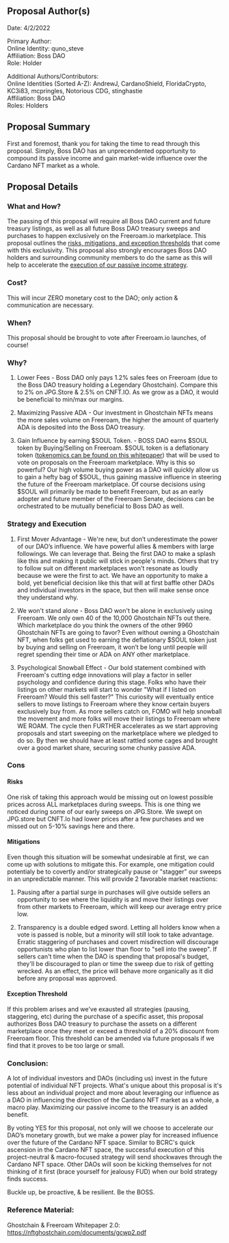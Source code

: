 ## Proposal Author(s)
Date: 4/2/2022

Primary Author: \
Online Identity: quno_steve \
Affiliation: Boss DAO \
Role: Holder

Additional Authors/Contributors: \
Online Identities (Sorted A-Z): AndrewJ, CardanoShield, FloridaCrypto, KC3i83, mcpringles, Notorious CDG, stinghastie \
Affiliation: Boss DAO \
Roles: Holders

## Proposal Summary
First and foremost, thank you for taking the time to read through this proposal. Simply, Boss DAO has an unprecendented opportunity to compound its passive income and gain market-wide influence over the Cardano NFT market as a whole.


## Proposal Details

### What and How? 

The passing of this proposal will require all Boss DAO current and future treasury listings, as well as all future Boss DAO treasury sweeps and purchases to happen exclusively on the Freeroam.io marketplace. This proposal outlines the [risks, mitigations, and exception thresholds](#Cons) that come with this exclusivity. This proposal also strongly encourages Boss DAO holders and surrounding community members to do the same as this will help to accelerate the [execution of our passive income strategy](#Strategy-and-Execution). 


### Cost? 

This will incur ZERO monetary cost to the DAO; only action & communication are necessary. 


### When?

This proposal should be brought to vote after Freeroam.io launches, of course! 


### Why?

1) Lower Fees - Boss DAO only pays 1.2% sales fees on Freeroam (due to the Boss DAO treasury holding a Legendary Ghostchain). Compare this to 2% on JPG.Store & 2.5% on CNFT.IO. As we grow as a DAO, it would be beneficial to min/max our margins.


2) Maximizing Passive ADA - Our investment in Ghostchain NFTs means the more sales volume on Freeroam, the higher the amount of quarterly ADA is deposited into the Boss DAO treasury.


3) Gain Influence by earning $SOUL Token. - BOSS DAO earns $SOUL token by Buying/Selling on Freeroam. $SOUL token is a deflationary token ([tokenomics can be found on this whitepaper](#Reference-Material)) that will be used to vote on proposals on the Freeroam marketplace. Why is this so powerful? Our high volume buying power as a DAO will quickly allow us to gain a hefty bag of $SOUL, thus gaining massive influence in steering the future of the Freeroam marketplace. Of course decisions using $SOUL will primarily be made to benefit Freeroam, but as an early adopter and future member of the Freeroam Senate, decisions can be orchestrated to be mutually beneficial to Boss DAO as well. 


### Strategy and Execution

1) First Mover Advantage - We're new, but don’t underestimate the power of our DAO’s influence. We have powerful allies & members with large followings. We can leverage that. Being the first DAO to make a splash like this and making it public will stick in people's minds. Others that try to follow suit on different marketplaces won't resonate as loudly because we were the first to act. We have an opportunity to make a bold, yet beneficial decision like this that will at first baffle other DAOs and individual investors in the space, but then will make sense once they understand why.

2) We won't stand alone - Boss DAO won't be alone in exclusively using Freeroam. We only own 40 of the 10,000 Ghostchain NFTs out there. Which marketplace do you think the owners of the other 9960 Ghostchain NFTs are going to favor? Even without owning a Ghostchain NFT, when folks get used to earning the deflationary $SOUL token just by buying and selling on Freeroam, it won’t be long until people will regret spending their time or ADA on ANY other marketplace.

3) Psychological Snowball Effect -  Our bold statement combined with Freeroam's cutting edge innovations will play a factor in seller psychology and confidence during this stage. Folks who have their listings on other markets will start to wonder "What if I listed on Freeroam? Would this sell faster?" This curiosity will eventually entice sellers to move listings to Freeroam where they know certain buyers exclusively buy from. As more sellers catch on, FOMO will help snowball the movement and more folks will move their listings to Freeroam where WE ROAM. The cycle then FURTHER accelerates as we start approving proposals and start sweeping on the marketplace where we pledged to do so. By then we should have at least rattled some cages and brought over a good market share, securing some chunky passive ADA. 



### Cons

#### Risks
One risk of taking this approach would be missing out on lowest possible prices across ALL marketplaces during sweeps. This is one thing we noticed during some of our early sweeps on JPG.Store. We swept on JPG.store but CNFT.Io had lower prices after a few purchases and we missed out on 5-10% savings here and there.

#### Mitigations
Even though this situation will be somewhat undesirable at first, we can come up with solutions to mitigate this. For example, one mitigation could potentialy be to  covertly and/or strategically pause or "stagger" our sweeps in an unpredictable manner. This will provide 2 favorable market reactions: 

1) Pausing after a partial surge in purchases will give outside sellers an opportunity to see where the liquidity is and move their listings over from other markets to Freeroam, which will keep our average entry price low.

2) Transparency is a double edged sword. Letting all holders know when a vote is passed is noble, but a minority will still look to take advantage. Erratic staggering of purchases and covert misdirection will discourage opportunists who plan to list lower than floor to "sell into the sweep". If sellers can't time when the DAO is spending that proposal's budget, they'll be discouraged to plan or time the sweep due to risk of getting wrecked. As an effect, the price will behave more organically as it did before any proposal was approved.

#### Exception Threshold
If this problem arises and we've exausted all strategies (pausing, staggering, etc) during the purchase of a specific asset, this proposal authorizes Boss DAO treasury to purchase the assets on a different marketplace once they meet or exceed a threshold of a 20% discount from Freeroam floor. This threshold can be amended via future proposals if we find that it proves to be too large or small.


### Conclusion:

A lot of individual investors and DAOs (including us) invest in the future potential of individual NFT projects. What's unique about this proposal is it's less about an individual project and more about leveraging our influence as a DAO in influencing the direction of the Cardano NFT market as a whole, a macro play. Maximizing our passive income to the treasury is an added benefit. 

By voting YES for this proposal, not only will we choose to accelerate our DAO’s monetary growth, but we make a power play for increased influence over the future of the Cardano NFT space. Similar to BCRC's quick ascension in the Cardano NFT space, the successful execution of this project-neutral & macro-focused strategy will send shockwaves through the Cardano NFT space. Other DAOs will soon be kicking themselves for not thinking of it first (brace yourself for jealousy FUD) when our bold strategy finds success.

Buckle up, be proactive, & be resilient. Be the BOSS.


### Reference Material:

Ghostchain & Freeroam Whitepaper 2.0:
https://nftghostchain.com/documents/gcwp2.pdf
